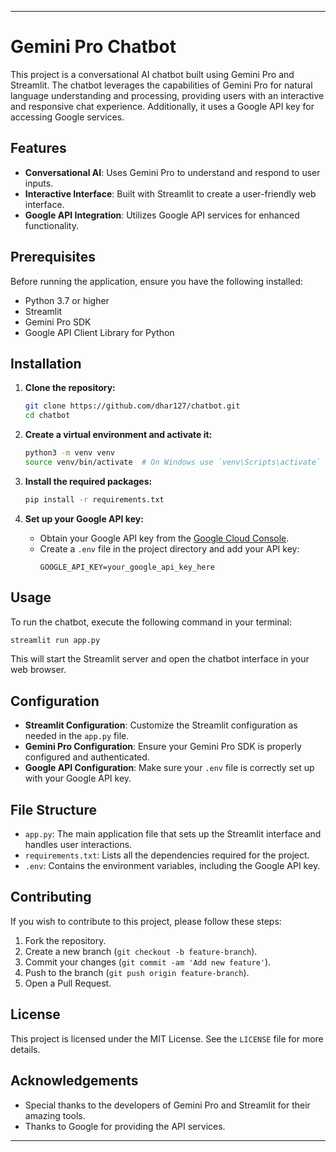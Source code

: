 

---

# Gemini Pro Chatbot

This project is a conversational AI chatbot built using Gemini Pro and Streamlit. The chatbot leverages the capabilities of Gemini Pro for natural language understanding and processing, providing users with an interactive and responsive chat experience. Additionally, it uses a Google API key for accessing Google services.

## Features

- **Conversational AI**: Uses Gemini Pro to understand and respond to user inputs.
- **Interactive Interface**: Built with Streamlit to create a user-friendly web interface.
- **Google API Integration**: Utilizes Google API services for enhanced functionality.

## Prerequisites

Before running the application, ensure you have the following installed:

- Python 3.7 or higher
- Streamlit
- Gemini Pro SDK
- Google API Client Library for Python

## Installation

1. **Clone the repository:**
   ```bash
   git clone https://github.com/dhar127/chatbot.git
   cd chatbot
   ```

2. **Create a virtual environment and activate it:**
   ```bash
   python3 -m venv venv
   source venv/bin/activate  # On Windows use `venv\Scripts\activate`
   ```

3. **Install the required packages:**
   ```bash
   pip install -r requirements.txt
   ```

4. **Set up your Google API key:**
   - Obtain your Google API key from the [Google Cloud Console](https://console.cloud.google.com/).
   - Create a `.env` file in the project directory and add your API key:
     ```
     GOOGLE_API_KEY=your_google_api_key_here
     ```

## Usage

To run the chatbot, execute the following command in your terminal:

```bash
streamlit run app.py
```

This will start the Streamlit server and open the chatbot interface in your web browser.

## Configuration

- **Streamlit Configuration**: Customize the Streamlit configuration as needed in the `app.py` file.
- **Gemini Pro Configuration**: Ensure your Gemini Pro SDK is properly configured and authenticated.
- **Google API Configuration**: Make sure your `.env` file is correctly set up with your Google API key.

## File Structure

- `app.py`: The main application file that sets up the Streamlit interface and handles user interactions.
- `requirements.txt`: Lists all the dependencies required for the project.
- `.env`: Contains the environment variables, including the Google API key.

## Contributing

If you wish to contribute to this project, please follow these steps:

1. Fork the repository.
2. Create a new branch (`git checkout -b feature-branch`).
3. Commit your changes (`git commit -am 'Add new feature'`).
4. Push to the branch (`git push origin feature-branch`).
5. Open a Pull Request.

## License

This project is licensed under the MIT License. See the `LICENSE` file for more details.

## Acknowledgements

- Special thanks to the developers of Gemini Pro and Streamlit for their amazing tools.
- Thanks to Google for providing the API services.

---


